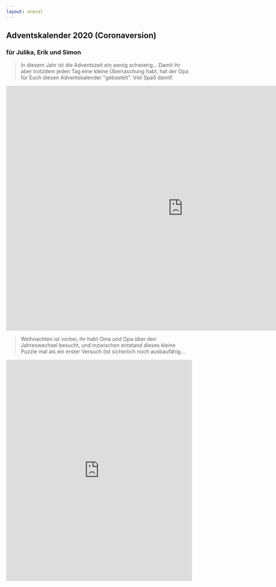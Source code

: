 ```yaml
---
layout: onecol
---
```

## Adventskalender 2020 (Coronaversion)

### für Julika, Erik und Simon

>In diesem Jahr ist die Adventszeit ein wenig schwierig...
Damit ihr aber trotzdem jeden Tag eine kleine Überraschung habt, hat der Opa für Euch diesen Adventskalender "gebastelt". Viel Spaß damit!

<iframe src="https://woheycon.de/wordpress/wp-admin/admin-ajax.php?action=h5p_embed&id=3" width="958" height="664" frameborder="0" allowfullscreen="allowfullscreen"></iframe><script src="https://woheycon.de/wordpress/wp-content/plugins/h5p/h5p-php-library/js/h5p-resizer.js" charset="UTF-8"></script>

>Weihnachten ist vorbei, ihr habt Oma und Opa über den Jahreswechsel besucht, und inzwischen entstand dieses kleine Puzzle mal als ein erster Versuch (ist sicherlich noch ausbaufähig...

<iframe src="https://www.jigsawplanet.com/?rc=play&amp;pid=22bdeb2e256a&amp;view=iframe" style="width:100%;height:600px" frameborder=0 allowfullscreen></iframe>
